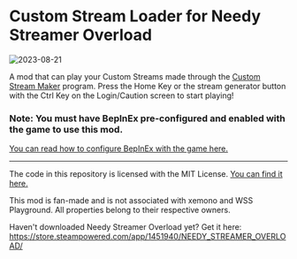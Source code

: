 # Custom Stream Loader for Needy Streamer Overload

![2023-08-21](https://github.com/amazeedaizee/CustomStreamLoader/assets/131136866/6b828ae9-0091-4f26-9125-df5e89ad03ef)


A mod that can play your Custom Streams made through the [Custom Stream Maker](https://github.com/amazeedaizee/CustomStreamMaker) program. Press the Home Key or the stream generator button with the Ctrl Key on the Login/Caution screen to start playing!

### Note: You must have BepInEx pre-configured and enabled with the game to use this mod.
[You can read how to configure BepInEx with the game here.](https://gist.github.com/amazeedaizee/ae0dd70cc0d842d6a83cd80451e3752e)

-----

The code in this repository is licensed with the MIT License. [You can find it here.](https://github.com/amazeedaizee/CustomStreamLoader/blob/main/LICENSE.md)

This mod is fan-made and is not associated with xemono and WSS Playground. All properties belong to their respective owners.

Haven't downloaded Needy Streamer Overload yet? Get it here: https://store.steampowered.com/app/1451940/NEEDY_STREAMER_OVERLOAD/
